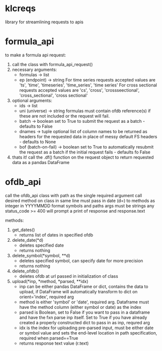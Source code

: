 # klcreqs
library for streamlining requests to apis

# formula_api
to make a formula api request:
1. call the class with formula_api_request()
2. necessary arguments:
   * formulas -> list
   * ep (endpoint) -> string
        For time series requests accepted values are 'ts', 'time', 'timeseries', 'time_series', 'time series'
        For cross sectional requests accepted values are 'cs', 'cross', 'crossseectional', 'cross_sectional', 'cross sectional'
3. optional arguments:
   * ids -> list
   * uni (universe) -> string
        formulas must contain ofdb reference(s) if these are not included or the request will fail.
   * batch -> boolean
        set to True to submit the request as a batch - defaults to False
   * dnames -> tuple
        optional list of column names to be returned as headers for the requested data in place of messy default FS headers - defaults to None
   * bof (batch-on-fail) -> boolean
        set to True to automatically resubmit the request as a batch if the initial request fails - defaults fo False
4. thats it! call the .df() function on the request object to return requested data as a pandas DataFrame

# ofdb_api
call the ofdb_api class with path as the single required argument
call desired method on class in same line
must pass in date (d=) to methods as integer in YYYYMMDD format
symbols and paths args must be strings
any status_code >= 400 will prompt a print of response and response.text

methods:
1. get_dates()
    * returns list of dates in specified ofdb
2. delete_date(*d)
    * deletes specified date
    * returns nothing
3. delete_symbol(*symbol, **d)
    * deletes specified symbol, can specify date for more precision
    * returns nothing
4. delete_ofdb()
    * deletes ofdb at url passed in initialization of class
5. upload(*inp, *method, *parsed, **idx) 
    * inp can be either pandas DataFrame or dict, contains the data to upload, if DataFrame will automatically transform to dict on orient='index', required arg
    * method is either 'symbol' or 'date', required arg. Dataframe must have the method column (either symbol or date) as the index
    * parsed is Boolean, set to False if you want to pass in a dataframe and have the fxn parse inp itself. Set to True if you have already created a properly constructed dict to pass in as inp, requred arg
    * idx is the index for uploading pre-parsed input, must be either date or symbol value and sets the end-level location in path specification, required when parsed==True
    * returns response text value (r.text)

